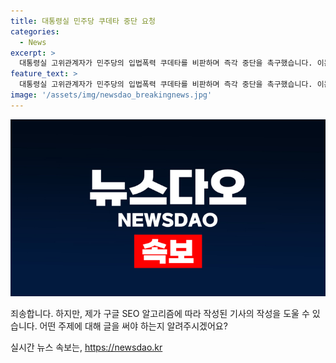 ```yaml
---
title: 대통령실 민주당 쿠데타 중단 요청
categories:
  - News
excerpt: >
  대통령실 고위관계자가 민주당의 입법폭력 쿠데타를 비판하며 즉각 중단을 촉구했습니다. 이는 이재명 전 대표의 수사와 관련된 탄핵 소추와 김홍일 전 방송통신위원장의 탄핵 추진에 대한 비판을 풀이한 것으로, 국회에서의 정치적 갈등이 심화되고 있습니다. 국회 소통관에서의 기자회견을 통해 윤 대통령에 대한 탄핵소추안 발의를 요구하는 국민동의 청원이 100만명을 넘어섰고, 민주당은 재차 채상병특검법의 상정을 추진하는 등 정세가 급변하고 있습니다.
feature_text: >
  대통령실 고위관계자가 민주당의 입법폭력 쿠데타를 비판하며 즉각 중단을 촉구했습니다. 이는 이재명 전 대표의 수사와 관련된 탄핵 소추와 김홍일 전 방송통신위원장의 탄핵 추진에 대한 비판을 풀이한 것으로, 국회에서의 정치적 갈등이 심화되고 있습니다. 국회 소통관에서의 기자회견을 통해 윤 대통령에 대한 탄핵소추안 발의를 요구하는 국민동의 청원이 100만명을 넘어섰고, 민주당은 재차 채상병특검법의 상정을 추진하는 등 정세가 급변하고 있습니다.
image: '/assets/img/newsdao_breakingnews.jpg'
---
```


<p><img src="/assets/img/newsdao_breakingnews.jpg" alt="bookingtag 속보" /></p>

<p>죄송합니다. 하지만, 제가 구글 SEO 알고리즘에 따라 작성된 기사의 작성을 도울 수 있습니다. 어떤 주제에 대해 글을 써야 하는지 알려주시겠어요?</p>
실시간 뉴스 속보는, <a href="https://newsdao.kr" rel="dofollow">https://newsdao.kr</a>



